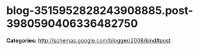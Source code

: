 # blog-3515952828243908885.post-3980590406336482750

**Categories:** http://schemas.google.com/blogger/2008/kind#post

<br />